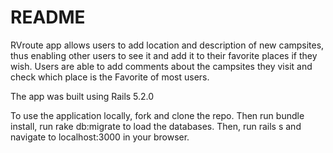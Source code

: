 # README

RVroute app allows users to add location and description of new campsites, thus enabling other users to see it
and add it to their favorite places if they wish.
Users are able to add comments about the campsites they visit and check which place is the Favorite of most users.

The app was built using Rails 5.2.0


To use the application locally, fork and clone the repo. Then run bundle install, run rake db:migrate to load the databases.
Then, run rails s and navigate to localhost:3000 in your browser.

